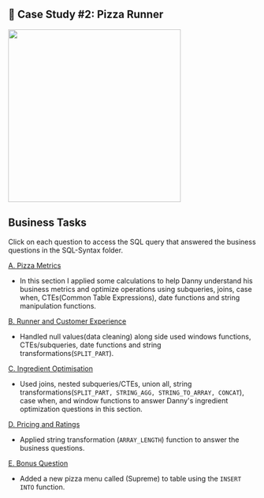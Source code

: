 ## 🍕 Case Study #2: Pizza Runner
<img src="https://8weeksqlchallenge.com/images/case-study-designs/2.png" width="350" height="350">

## Business Tasks
Click on each question to access the SQL query that answered the business questions in the SQL-Syntax folder.

[A. Pizza Metrics](https://github.com/toludoyin/8-week-sql-challenge/blob/main/Case-Study-%232-Pizza-Runner/SQL-Syntax/A.-Pizza-Metrics.sql)

* In this section I applied some calculations to help Danny understand his business metrics and optimize operations using subqueries, joins, case when, CTEs(Common Table Expressions), date functions and string manipulation functions.

[B. Runner and Customer Experience](https://github.com/toludoyin/8-week-sql-challenge/blob/main/Case-Study-%232-Pizza-Runner/SQL-Syntax/B-Runner-and-Customer-Experience.sql)

* Handled null values(data cleaning) along side used windows functions, CTEs/subqueries, date functions and string transformations(`SPLIT_PART`).

[C. Ingredient Optimisation](https://github.com/toludoyin/8-week-sql-challenge/blob/main/Case-Study-%232-Pizza-Runner/SQL-Syntax/C-Ingredient-Optimisation.sql)

* Used joins, nested subqueries/CTEs, union all,  string transformations(`SPLIT_PART, STRING_AGG, STRING_TO_ARRAY, CONCAT`), case when, and window functions to answer Danny's ingredient optimization questions in this section.

[D. Pricing and Ratings](https://github.com/toludoyin/8-week-sql-challenge/blob/main/Case-Study-%232-Pizza-Runner/SQL-Syntax/D.%20Pricing-and-Ratings.sql)

* Applied string transformation (`ARRAY_LENGTH`) function to answer the business questions.

[E. Bonus Question](https://github.com/toludoyin/8-week-sql-challenge/blob/main/Case-Study-%232-Pizza-Runner/SQL-Syntax/D.%20Pricing-and-Ratings.sql)

* Added a new pizza menu called (Supreme) to table using the `INSERT INTO` function.
